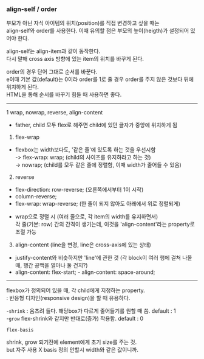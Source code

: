 
### align-self / order 

부모가 아닌 자식 아이템의 위치(position)를 직접 변경하고 싶을 때는 <br>
align-self와 order를 사용한다. 이때 유의할 점은 부모의 높이(heigth)가 설정되어 있어야 한다.<br>

align-self는 align-item과 같이 동작한다. <br>
다시 말해 cross axis 방향에 있는 item의 위치를 바꾸게 된다. <br>

order의 경우 단어 그대로 순서를 바꾼다. <br>
e이때 기본 값(default)는 0이라 order를 1로 줄 경우 order를 주지 않은 것보다 뒤에 위치하게 된다.  <br>
HTML을 통해 순서를 바꾸기 힘들 때 사용하면 좋다. <br>

<hr>

1 wrap, nowrap, reverse, align-content 
- father, child 모두 flex로 해주면 child에 있던 글자가 중앙에 위치하게 됨

1) flex-wrap
- flexbox는 width보다도, '같은 줄'에 있도록 하는 것을 우선시함 <br>
-> flex-wrap: wrap; (child의 사이즈를 유지하라고 하는 것) <br>
-> nowrap; (child를 모두 같은 줄에 정렬함, 이때 width가 줄어들 수 있음) <br>

2) reverse
- flex-direction: row-reverse; (오른쪽에서부터 1이 시작) <br>
- column-reverse; <br>
- flex-wrap: wrap-reverse; (한 줄이 되지 않아도 아래에서 위로 정렬되게) <br>

* wrap으로 정렬 시 (여러 줄으로, 각 item의 width를 유지하면서) <br>
각 줄(기본: row) 간의 간격이 생기는데, 이것을 'align-content'라는 property로 조절 가능 <br>

3) align-content (line을 변경, line은 cross-axis에 있는 상태) <br>
- justify-content와 비슷하지만 'line'에 관한 것 (각 block이 여러 행에 걸쳐 나올 때, 행간 공백을 얼마나 둘 건지?) <br>
- align-content: flex-start; - align-content: space-around; <br>

<hr>

﻿flexbox가 정의되어 있을 때, 각 child에게 지정하는 property. <br>
: ﻿반응형 디자인(responsive design)을 할 때 유용하다. <br>

-`shrink` : 움츠려 들다.
해당box가 다르게 줄어들기를 원할 때 씀. default : 1 ﻿ <br>
-`grow` 
﻿flex-shrink와 같지만 반대로(증가) 작용함. default : 0

`flex-basis` 

shrink, grow 되기전에 element에게 초기 size를 주는 것. <br>
but 자주 사용 X basis 정의 안할시 width와 같은 값이니까. <br>
